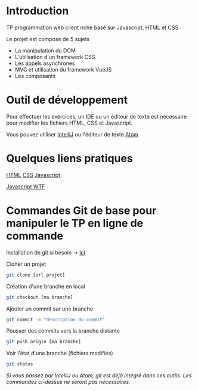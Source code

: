 # Introduction

TP programmation web client riche basé sur Javascript, HTML et CSS

Le projet est composé de 5 sujets
* La manipulation du DOM
* L'utilisation d'un framework CSS
* Les appels asynchrones
* MVC et utilisation du framework VueJS
* Les composants

# Outil de développement

Pour effectuer les exercices, un IDE ou un éditeur de texte est nécessaire pour modifier les fichiers HTML, CSS et Javascript.

Vous pouvez utiliser [IntelliJ](https://www.jetbrains.com/fr-fr/idea/download/#section=linux) ou l'éditeur de texte [Atom](https://atom.io/)

# Quelques liens pratiques

[HTML](https://developer.mozilla.org/fr/docs/Web/HTML)
[CSS](https://developer.mozilla.org/fr/docs/Web/CSS)
[Javascript](https://developer.mozilla.org/fr/docs/Web/JavaScript)

[Javascript WTF](https://javascriptwtf.com/)


# Commandes Git de base pour manipuler le TP en ligne de commande

Installation de git si besoin -> [ici](https://git-scm.com/book/fr/v2/D%C3%A9marrage-rapide-Installation-de-Git)

Cloner un projet
```bash
git clone [url projet]
```

Création d'une branche en local
```bash
git checkout [ma branche]
```

Ajouter un commit sur une branche
```bash
git commit -m "description du commit"
```

Pousser des commits vers la branche distante
```bash
git push origin [ma branche]
```

Voir l'état d'une branche (fichiers modifiés)
```bash
git status
```

_Si vous passez par IntelliJ ou Atom, git est déjà intégré dans ces outils. Les commandes ci-dessus ne seront pas nécessaires._
